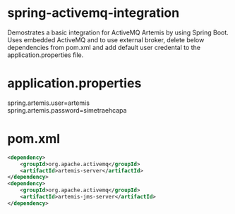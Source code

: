 # spring-activemq-integration

Demostrates a basic integration for ActiveMQ Artemis by using Spring Boot. Uses embedded ActiveMQ and to use external broker, delete below dependencies from pom.xml and add default user credental to the application.properties file.

# application.properties
spring.artemis.user=artemis  
spring.artemis.password=simetraehcapa

# pom.xml
```xml
<dependency>
    <groupId>org.apache.activemq</groupId>
    <artifactId>artemis-server</artifactId>
</dependency>
<dependency>
    <groupId>org.apache.activemq</groupId>
    <artifactId>artemis-jms-server</artifactId>
</dependency>
```
